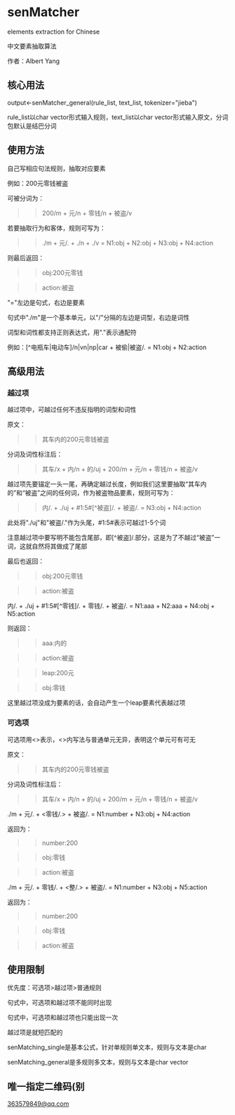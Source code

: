 # senMatcher

elements extraction for Chinese

中文要素抽取算法

作者：Albert Yang

## 核心用法
output<-senMatcher_general(rule_list, text_list, tokenizer="jieba")

rule_list以char vector形式输入规则，text_list以char vector形式输入原文，分词包默认是结巴分词


## 使用方法
自己写相应句法规则，抽取对应要素

例如：200元零钱被盗

可被分词为：

>>200/m + 元/n + 零钱/n + 被盗/v

若要抽取行为和客体，规则可写为：

>>./m + 元/. + ./n + ./v = N1:obj + N2:obj + N3:obj + N4:action

则最后返回：

>>obj:200元零钱

>>action:被盗

"="左边是句式，右边是要素

句式中"./m"是一个基本单元，以"/"分隔的左边是词型，右边是词性

词型和词性都支持正则表达式，用"."表示通配符

例如：[^电瓶车|电动车]/n|vn|np|car + 被偷|被盗/. = N1:obj + N2:action


## 高级用法

### 越过项

越过项中，可越过任何不违反指明的词型和词性

原文：
>>其车内的200元零钱被盗

分词及词性标注后：

>>其车/x + 内/n + 的/uj + 200/m + 元/n + 零钱/n + 被盗/v

越过项先要锚定一头一尾，再确定越过长度，例如我们这里要抽取“其车内的”和“被盗”之间的任何词，作为被盗物品要素，规则可写为：
>>内/. + ./uj + #1:5#[^被盗]/. + 被盗/. = N3:obj + N4:action

此处将"./uj"和"被盗/."作为头尾，#1:5#表示可越过1-5个词

注意越过项中要写明不能包含尾部，即[^被盗]/.部分，这是为了不越过“被盗”一词，这就自然将其做成了尾部

最后也返回：

>>obj:200元零钱

>>action:被盗

内/. + ./uj + #1:5#[^零钱]/. + 零钱/. + 被盗/. = N1:aaa + N2:aaa + N4:obj + N5:action

则返回：

>>aaa:内的

>>action:被盗

>>leap:200元

>>obj:零钱

这里越过项没成为要素的话，会自动产生一个leap要素代表越过项

### 可选项
可选项用<>表示，<>内写法与普通单元无异，表明这个单元可有可无

原文：
>>其车内的200元零钱被盗

分词及词性标注后：

>>其车/x + 内/n + 的/uj + 200/m + 元/n + 零钱/n + 被盗/v

./m + 元/. + <零钱/.> + 被盗/. = N1:number + N3:obj + N4:action

返回为：

>>number:200

>>obj:零钱

>>action:被盗

./m + 元/. + 零钱/. + <整/.> + 被盗/. = N1:number + N3:obj + N5:action

返回为：

>>number:200

>>obj:零钱

>>action:被盗

## 使用限制

优先度：可选项>越过项>普通规则

句式中，可选项和越过项不能同时出现

句式中，可选项和越过项也只能出现一次

越过项是就短匹配的

senMatching_single是基本公式，针对单规则单文本，规则与文本是char

senMatching_general是多规则多文本，规则与文本是char vector

## 唯一指定二维码(别

363579849@qq.com


